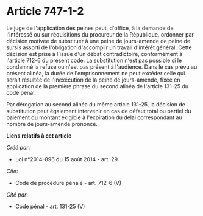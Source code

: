 # Article 747-1-2

Le juge de l'application des peines peut, d'office, à la demande de l'intéressé ou sur réquisitions du procureur de la
République, ordonner par décision motivée de substituer à une peine de jours-amende de peine de sursis assorti de
l'obligation d'accomplir un travail d'intérêt général. Cette décision est prise à l'issue d'un débat contradictoire,
conformément à l'article 712-6 du présent code. La substitution n'est pas possible si le condamné la refuse ou n'est pas
présent à l'audience. Dans le cas prévu au présent alinéa, la durée de l'emprisonnement ne peut excéder celle qui serait
résultée de l'inexécution de la peine de jours-amende, fixée en application de la première phrase du second alinéa de
l'article 131-25 du code pénal. 

Par dérogation au second alinéa du même article 131-25, la décision de substitution peut également intervenir en cas de
défaut total ou partiel du paiement du montant exigible à l'expiration du délai correspondant au nombre de jours-amende
prononcé.

**Liens relatifs à cet article**

_Créé par_:

  - Loi n°2014-896 du 15 août 2014 - art. 29

_Cite_:

  - Code de procédure pénale - art. 712-6 (V)

_Cité par_:

  - Code pénal - art. 131-25 (V)
